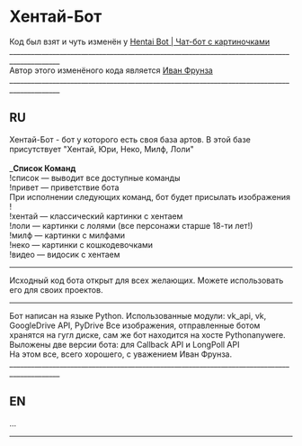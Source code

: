 # Хентай-Бот 

Код был взят и чуть изменён у [Hentai Bot | Чат-бот с картиночками](https://vk.com/hen_bot)<br>
____________________________________________________________________________________________ <br>
Автор этого изменёного кода является [Иван Фрунза](https://vk.com/love_angelll)<br>
____________________________________________________________________________________________ <br> 
## RU 
Хентай-Бот - бот у которого есть своя база артов. 
В этой базе присутствует "Хентай, Юри, Неко, Милф, Лоли"<br>
<br>___Список Команд__<br>
!список — выводит все доступные команды<br>
!привет — приветствие бота<br>
При исполнении следующих команд, бот будет присылать изображения !<br>
!хентай — классический картинки с хентаем<br>
!лоли — картинки с лолями (все персонажи старше 18-ти лет!)<br>
!милф — картинки с милфами<br>
!неко — картинки с кошкодевочками<br>
!видео — видосик с хентаем<br>
____________________________________________________________________________________________ 
Исходный код бота открыт для всех желающих. Можете использовать его для своих проектов.
____________________________________________________________________________________________ 
Бот написан на языке Python. Использованные модули: vk_api, vk, GoogleDrive API, PyDrive
Все изображения, отправленные ботом хранятся на гугл диске, сам же бот находится на хосте Pythonanywere. 
Выложены две версии бота: для Callback API и LongPoll API<br>
На этом все, всего хорошего, с уважением Иван Фрунза.
____________________________________________________________________________________________ <br>
## EN 
...
____________________________________________________________________________________________
